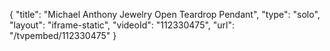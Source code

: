 {
    "title": "Michael Anthony Jewelry Open Teardrop Pendant",
    "type": "solo",
    "layout": "iframe-static",
    "videoId": "112330475",
    "url": "\/tvpembed\/112330475"
}